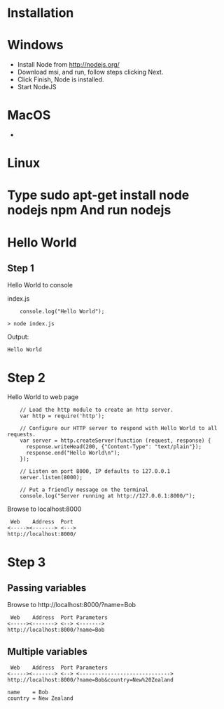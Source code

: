 Installation 
============

Windows
=======

- Install Node from http://nodejs.org/
- Download msi, and run, follow steps clicking Next.
- Click Finish, Node is installed.
- Start NodeJS

MacOS
=====

-

Linux
=====
Type
sudo apt-get install node nodejs npm
And run 
nodejs
=====


Hello World
============

Step 1
------
Hello World to console

index.js

````
	console.log("Hello World");
````

````
> node index.js
````

Output:
````
Hello World
````

Step 2
=======

Hello World to web page

````
	// Load the http module to create an http server.
	var http = require('http');

	// Configure our HTTP server to respond with Hello World to all requests.
	var server = http.createServer(function (request, response) {
	  response.writeHead(200, {"Content-Type": "text/plain"});
	  response.end("Hello World\n");
	});

	// Listen on port 8000, IP defaults to 127.0.0.1
	server.listen(8000);

	// Put a friendly message on the terminal
	console.log("Server running at http://127.0.0.1:8000/");
````

Browse to localhost:8000

````
 Web    Address  Port 
<-----><-------> <---> 
http://localhost:8000/
````
Step 3
======

Passing variables
-----------------

Browse to http://localhost:8000/?name=Bob

````
 Web    Address  Port Parameters
<-----><-------> <--> <------->
http://localhost:8000/?name=Bob
````

Multiple variables
-------------------

````
 Web    Address  Port Parameters
<-----><-------> <--> <-----------------------------> 
http://localhost:8000/?name=Bob&country=New%20Zealand

name    = Bob
country = New Zealand
````

